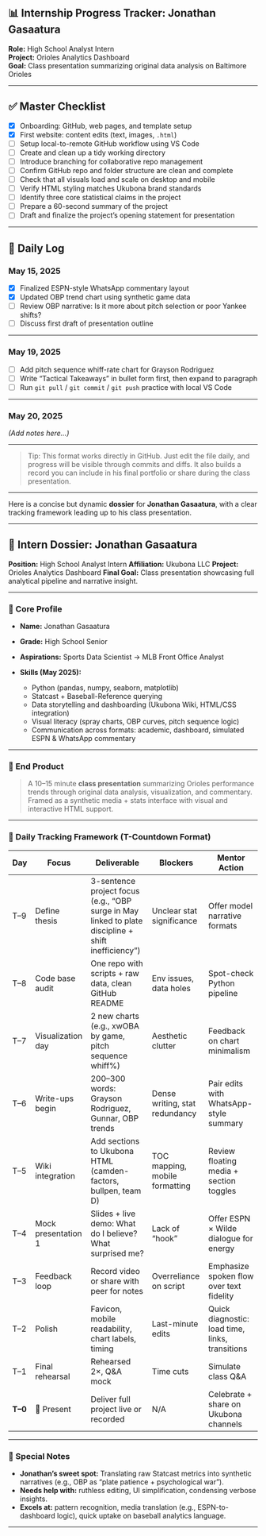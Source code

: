 

## 📊 Internship Progress Tracker: Jonathan Gasaatura

**Role:** High School Analyst Intern  
**Project:** Orioles Analytics Dashboard  
**Goal:** Class presentation summarizing original data analysis on Baltimore Orioles

---

## ✅ Master Checklist

- [x] Onboarding: GitHub, web pages, and template setup  
- [x] First website: content edits (text, images, `.html`)  
- [ ] Setup local-to-remote GitHub workflow using VS Code  
- [ ] Create and clean up a tidy working directory  
- [ ] Introduce branching for collaborative repo management  
- [ ] Confirm GitHub repo and folder structure are clean and complete  
- [ ] Check that all visuals load and scale on desktop and mobile  
- [ ] Verify HTML styling matches Ukubona brand standards  
- [ ] Identify three core statistical claims in the project  
- [ ] Prepare a 60-second summary of the project  
- [ ] Draft and finalize the project’s opening statement for presentation  

---

## 📅 Daily Log

### May 15, 2025
- [x] Finalized ESPN-style WhatsApp commentary layout
- [x] Updated OBP trend chart using synthetic game data
- [ ] Review OBP narrative: Is it more about pitch selection or poor Yankee shifts?
- [ ] Discuss first draft of presentation outline

---

### May 19, 2025
- [ ] Add pitch sequence whiff-rate chart for Grayson Rodriguez
- [ ] Write “Tactical Takeaways” in bullet form first, then expand to paragraph
- [ ] Run `git pull` / `git commit` / `git push` practice with local VS Code

---

### May 20, 2025
_(Add notes here...)_

---

> Tip: This format works directly in GitHub. Just edit the file daily, and progress will be visible through commits and diffs. It also builds a record you can include in his final portfolio or share during the class presentation.

---

 Here is a concise but dynamic **dossier** for **Jonathan Gasaatura**, with a clear tracking framework leading up to his class presentation.

---

## 🧠 Intern Dossier: Jonathan Gasaatura

**Position:** High School Analyst Intern
**Affiliation:** Ukubona LLC
**Project:** Orioles Analytics Dashboard
**Final Goal:** Class presentation showcasing full analytical pipeline and narrative insight.

---

### 🧾 Core Profile

* **Name:** Jonathan Gasaatura
* **Grade:** High School Senior
* **Aspirations:** Sports Data Scientist → MLB Front Office Analyst
* **Skills (May 2025):**

  * Python (pandas, numpy, seaborn, matplotlib)
  * Statcast + Baseball-Reference querying
  * Data storytelling and dashboarding (Ukubona Wiki, HTML/CSS integration)
  * Visual literacy (spray charts, OBP curves, pitch sequence logic)
  * Communication across formats: academic, dashboard, simulated ESPN & WhatsApp commentary

---

### 🎯 End Product

> A 10–15 minute **class presentation** summarizing Orioles performance trends through original data analysis, visualization, and commentary. Framed as a synthetic media + stats interface with visual and interactive HTML support.

---

### 🔁 Daily Tracking Framework (T-Countdown Format)

| Day     | Focus               | Deliverable                                                                                         | Blockers                       | Mentor Action                                   |
| ------- | ------------------- | --------------------------------------------------------------------------------------------------- | ------------------------------ | ----------------------------------------------- |
| T–9     | Define thesis       | 3-sentence project focus (e.g., “OBP surge in May linked to plate discipline + shift inefficiency”) | Unclear stat significance      | Offer model narrative formats                   |
| T–8     | Code base audit     | One repo with scripts + raw data, clean GitHub README                                               | Env issues, data holes         | Spot-check Python pipeline                      |
| T–7     | Visualization day   | 2 new charts (e.g., xwOBA by game, pitch sequence whiff%)                                           | Aesthetic clutter              | Feedback on chart minimalism                    |
| T–6     | Write-ups begin     | 200–300 words: Grayson Rodriguez, Gunnar, OBP trends                                                | Dense writing, stat redundancy | Pair edits with WhatsApp-style summary          |
| T–5     | Wiki integration    | Add sections to Ukubona HTML (camden-factors, bullpen, team D)                                      | TOC mapping, mobile formatting | Review floating media + section toggles         |
| T–4     | Mock presentation 1 | Slides + live demo: What do I believe? What surprised me?                                           | Lack of “hook”                 | Offer ESPN × Wilde dialogue for energy          |
| T–3     | Feedback loop       | Record video or share with peer for notes                                                           | Overreliance on script         | Emphasize spoken flow over text fidelity        |
| T–2     | Polish              | Favicon, mobile readability, chart labels, timing                                                   | Last-minute edits              | Quick diagnostic: load time, links, transitions |
| T–1     | Final rehearsal     | Rehearsed 2×, Q\&A mock                                                                             | Time cuts                      | Simulate class Q\&A                             |
| **T–0** | 🎤 Present          | Deliver full project live or recorded                                                               | N/A                            | Celebrate + share on Ukubona channels           |

---

### 📌 Special Notes

* **Jonathan’s sweet spot:** Translating raw Statcast metrics into synthetic narratives (e.g., OBP as “plate patience + psychological war”).
* **Needs help with:** ruthless editing, UI simplification, condensing verbose insights.
* **Excels at:** pattern recognition, media translation (e.g., ESPN-to-dashboard logic), quick uptake on baseball analytics language.

---